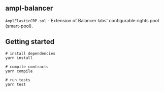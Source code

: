 ## ampl-balancer

`AmplElasticCRP.sol` - Extension of Balancer labs' configurable rights pool (smart-pool).


## Getting started

```
# install dependencies
yarn install

# compile contracts
yarn compile

# run tests
yarn test
```
